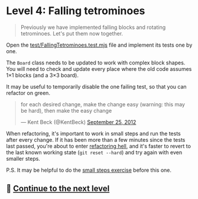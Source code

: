 # Level 4: Falling tetrominoes

> Previously we have implemented falling blocks and rotating tetrominoes. Let's put them now together.

Open the [test/FallingTetrominoes.test.mjs](../test/FallingTetrominoes.test.mjs) file and implement its tests one by
one.

The `Board` class needs to be updated to work with complex block shapes. You will need to check and update every place
where the old code assumes 1×1 blocks (and a 3×3 board).

It may be useful to temporarily disable the one failing test, so that you can refactor on green.

<blockquote class="twitter-tweet"><p lang="en" dir="ltr">for each desired change, make the change easy (warning: this may be hard), then make the easy change</p>&mdash; Kent Beck (@KentBeck) <a href="https://twitter.com/KentBeck/status/250733358307500032?ref_src=twsrc%5Etfw">September 25, 2012</a></blockquote>

When refactoring, it's important to work in small steps and run the tests after every change. If it has been more than a
few minutes since the tests last passed, you're about to enter [refactoring hell](https://wiki.c2.com/?RefactoringHell),
and it's faster to revert to the last known working state (`git reset --hard`) and try again with even smaller steps.

P.S. It may be helpful to do the [small steps exercise](https://tdd.mooc.fi/exercises#exercise-2-small-safe-steps)
before this one.

## 🚀 [Continue to the next level](level-5.md)
